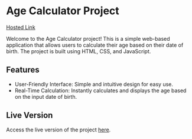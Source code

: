 # Age Calculator Project
[Hosted Link](https://jessicadollz.github.io/Age-Calculator2/)

Welcome to the Age Calculator project! This is a simple web-based application that allows users to calculate their age based on their date of birth. The project is built using HTML, CSS, and JavaScript.

## Features
- User-Friendly Interface: Simple and intuitive design for easy use.
- Real-Time Calculation: Instantly calculates and displays the age based on the input date of birth.

## Live Version

Access the live version of the project [here](https://jessicadollz.github.io/Age-Calculator2/).

